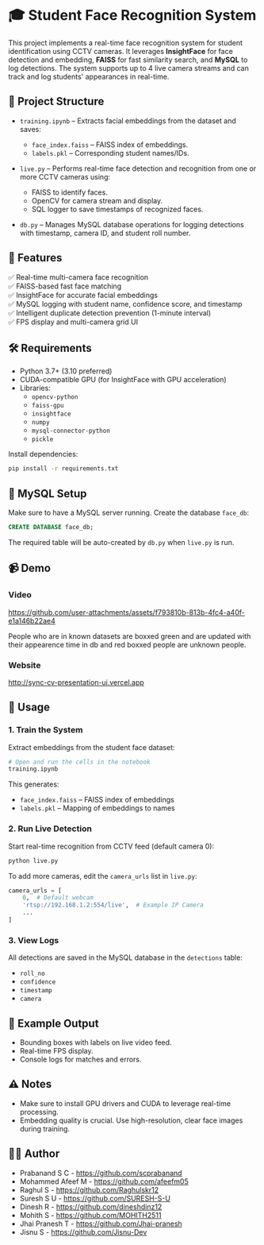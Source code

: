 # 🎓 Student Face Recognition System

This project implements a real-time face recognition system for student identification using CCTV cameras. It leverages **InsightFace** for face detection and embedding, **FAISS** for fast similarity search, and **MySQL** to log detections. The system supports up to 4 live camera streams and can track and log students' appearances in real-time.

## 📁 Project Structure

- `training.ipynb` – Extracts facial embeddings from the dataset and saves:
  - `face_index.faiss` – FAISS index of embeddings.
  - `labels.pkl` – Corresponding student names/IDs.

- `live.py` – Performs real-time face detection and recognition from one or more CCTV cameras using:
  - FAISS to identify faces.
  - OpenCV for camera stream and display.
  - SQL logger to save timestamps of recognized faces.

- `db.py` – Manages MySQL database operations for logging detections with timestamp, camera ID, and student roll number.

## 🔧 Features

✅ Real-time multi-camera face recognition  
✅ FAISS-based fast face matching  
✅ InsightFace for accurate facial embeddings  
✅ MySQL logging with student name, confidence score, and timestamp  
✅ Intelligent duplicate detection prevention (1-minute interval)  
✅ FPS display and multi-camera grid UI

## 🛠️ Requirements

- Python 3.7+ (3.10 preferred)
- CUDA-compatible GPU (for InsightFace with GPU acceleration)
- Libraries:
  - `opencv-python`
  - `faiss-gpu`
  - `insightface`
  - `numpy`
  - `mysql-connector-python`
  - `pickle`

Install dependencies:

```bash
pip install -r requirements.txt
```

## 💾 MySQL Setup

Make sure to have a MySQL server running. Create the database `face_db`:

```sql
CREATE DATABASE face_db;
```

The required table will be auto-created by `db.py` when `live.py` is run.

## 📹 Demo
### Video 

https://github.com/user-attachments/assets/f793810b-813b-4fc4-a40f-e1a146b22ae4


People who are in known datasets are boxxed green and are updated with their appearence time in db and red boxxed people are unknown people.

### Website
http://sync-cv-presentation-ui.vercel.app

## 🚀 Usage

### 1. Train the System

Extract embeddings from the student face dataset:

```bash
# Open and run the cells in the notebook
training.ipynb
```

This generates:
- `face_index.faiss` – FAISS index of embeddings
- `labels.pkl` – Mapping of embeddings to names

### 2. Run Live Detection

Start real-time recognition from CCTV feed (default camera 0):

```bash
python live.py
```

To add more cameras, edit the `camera_urls` list in `live.py`:

```python
camera_urls = [
    0,  # Default webcam
    'rtsp://192.168.1.2:554/live',  # Example IP Camera
    ...
]
```

### 3. View Logs

All detections are saved in the MySQL database in the `detections` table:
- `roll_no`
- `confidence`
- `timestamp`
- `camera`

## 📂 Example Output

- Bounding boxes with labels on live video feed.
- Real-time FPS display.
- Console logs for matches and errors.

## ⚠️ Notes

- Make sure to install GPU drivers and CUDA to leverage real-time processing.
- Embedding quality is crucial. Use high-resolution, clear face images during training.

## 👨‍💻 Author

- Prabanand S C - https://github.com/scprabanand
- Mohammed Afeef M - https://github.com/afeefm05
- Raghul S - https://github.com/Raghulskr12
- Suresh S U - https://github.com/SURESH-S-U
- Dinesh R - https://github.com/dineshdinz12
- Mohith S - https://github.com/MOHITH2511
- Jhai Pranesh T - https://github.com/Jhai-pranesh
- Jisnu S - https://github.com/Jisnu-Dev

